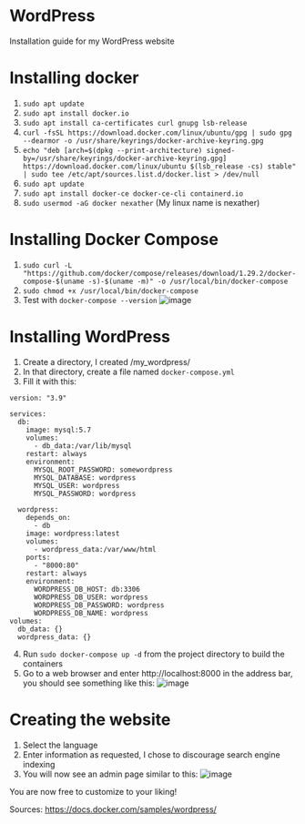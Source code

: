 # WordPress
Installation guide for my WordPress website

# Installing docker
1.	`sudo apt update`
2.	`sudo apt install docker.io`
3.	`sudo apt install ca-certificates curl gnupg lsb-release`
4.	`curl -fsSL https://download.docker.com/linux/ubuntu/gpg | sudo gpg --dearmor -o /usr/share/keyrings/docker-archive-keyring.gpg`
5.  `echo "deb [arch=$(dpkg --print-architecture) signed-by=/usr/share/keyrings/docker-archive-keyring.gpg] https://download.docker.com/linux/ubuntu $(lsb_release -cs) stable" | sudo tee /etc/apt/sources.list.d/docker.list > /dev/null`
6.  `sudo apt update`
7.  `sudo apt install docker-ce docker-ce-cli containerd.io`
8.  `sudo usermod -aG docker nexather` (My linux name is nexather)

# Installing Docker Compose
1. `sudo curl -L "https://github.com/docker/compose/releases/download/1.29.2/docker-compose-$(uname -s)-$(uname -m)" -o /usr/local/bin/docker-compose`
2. `sudo chmod +x /usr/local/bin/docker-compose`
3. Test with `docker-compose --version`
![image](https://user-images.githubusercontent.com/27169767/141956986-6ea68123-1ba5-4cd5-898a-5b8742475bd3.png)


# Installing WordPress
1. Create a directory, I created /my_wordpress/
2. In that directory, create a file named `docker-compose.yml`
3. Fill it with this: 
```
version: "3.9"
    
services:
  db:
    image: mysql:5.7
    volumes:
      - db_data:/var/lib/mysql
    restart: always
    environment:
      MYSQL_ROOT_PASSWORD: somewordpress
      MYSQL_DATABASE: wordpress
      MYSQL_USER: wordpress
      MYSQL_PASSWORD: wordpress
    
  wordpress:
    depends_on:
      - db
    image: wordpress:latest
    volumes:
      - wordpress_data:/var/www/html
    ports:
      - "8000:80"
    restart: always
    environment:
      WORDPRESS_DB_HOST: db:3306
      WORDPRESS_DB_USER: wordpress
      WORDPRESS_DB_PASSWORD: wordpress
      WORDPRESS_DB_NAME: wordpress
volumes:
  db_data: {}
  wordpress_data: {}
  ```
4. Run `sudo docker-compose up -d` from the project directory to build the containers
5. Go to a web browser and enter http://localhost:8000 in the address bar, you should see something like this:
![image](https://user-images.githubusercontent.com/27169767/141958021-6d5807b5-7349-41bb-88a8-d34900cd204b.png)

# Creating the website
1. Select the language
2. Enter information as requested, I chose to discourage search engine indexing
3. You will now see an admin page similar to this:
![image](https://user-images.githubusercontent.com/27169767/141958446-f460155b-9d9f-4ca9-a325-ba9cbe8dc18c.png)

You are now free to customize to your liking!

Sources:
https://docs.docker.com/samples/wordpress/

